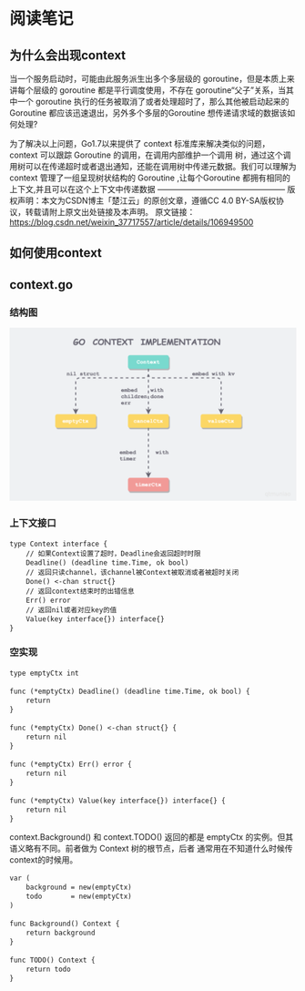 阅读笔记
===========================

## 为什么会出现context

当一个服务启动时，可能由此服务派生出多个多层级的 goroutine，但是本质上来讲每个层级的 goroutine 都是平行调度使用，不存在
goroutine“父子”关系，当其中一个 goroutine 执行的任务被取消了或者处理超时了，那么其他被启动起来的Goroutine 都应该迅速退出，另外多个多层的Goroutine 想传递请求域的数据该如何处理?

为了解决以上问题，Go1.7以来提供了 context 标准库来解决类似的问题，context 可以跟踪 Goroutine 的调用，在调用内部维护一个调用
树，通过这个调用树可以在传递超时或者退出通知，还能在调用树中传递元数据。我们可以理解为 context 管理了一组呈现树状结构的
Goroutine ,让每个Goroutine 都拥有相同的上下文,并且可以在这个上下文中传递数据
————————————————
版权声明：本文为CSDN博主「楚江云」的原创文章，遵循CC 4.0 BY-SA版权协议，转载请附上原文出处链接及本声明。
原文链接：https://blog.csdn.net/weixin_37717557/article/details/106949500

## 如何使用context

## context.go

### 结构图

![](img/1.png)

### 上下文接口

```golang
type Context interface {
    // 如果Context设置了超时，Deadline会返回超时时限
	Deadline() (deadline time.Time, ok bool)
	// 返回只读channel，该channel被Context被取消或者被超时关闭
    Done() <-chan struct{}
    // 返回context结束时的出错信息
	Err() error
    // 返回nil或者对应key的值
	Value(key interface{}) interface{}
}
```

### 空实现
```golang
type emptyCtx int

func (*emptyCtx) Deadline() (deadline time.Time, ok bool) {
	return
}

func (*emptyCtx) Done() <-chan struct{} {
	return nil
}

func (*emptyCtx) Err() error {
	return nil
}

func (*emptyCtx) Value(key interface{}) interface{} {
	return nil
}
```

context.Background() 和 context.TODO() 返回的都是 emptyCtx 的实例。但其语义略有不同。前者做为 Context 树的根节点，后者
通常用在不知道什么时候传context的时候用。

```golang
var (
	background = new(emptyCtx)
	todo       = new(emptyCtx)
)

func Background() Context {
	return background
}

func TODO() Context {
	return todo
}
```